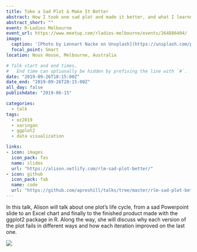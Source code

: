 ```yaml
---
title: Take a Sad Plot & Make It Better
abstract: How I took one sad plot and made it better, and what I learned from it.
abstract_short: ""
event: R-Ladies Melbourne
event_url: https://www.meetup.com/rladies-melbourne/events/264886404/
image:
  caption: '[Photo by Lennart Nacke on Unsplash](https://unsplash.com/photos/5r78PKkM3XU)'
  focal_point: Smart
location: Nous House, Melbourne, Australia

# Talk start and end times.
#   End time can optionally be hidden by prefixing the line with `#`.
date: "2019-09-26T18:15:00Z"
date_end: "2019-09-26T20:15:00Z"
all_day: false
publishdate: "2019-06-15"

categories:
  - talk
tags:
  - oz2019
  - xaringan
  - ggplot2
  - data visualization

links:
- icon: images
  icon_pack: fas
  name: slides
  url: "https://alison.netlify.com/rlm-sad-plot-better/"
- icon: github
  icon_pack: fab
  name: code
  url: "https://github.com/apreshill/talks/tree/master/rlm-sad-plot-better"
---
```


In this talk, Alison will talk about one plot’s life cycle, from a sad Powerpoint slide to an Excel chart and finally to the finished product made with the ggplot2 package in R. Along the way, she will discuss why each version of the plot fails in different ways and how each iteration improved on the last one.

![](https://apreshill.github.io/ohsu-biodatavis/slides_files/figure-html/animated.gif)